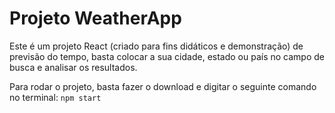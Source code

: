 <h1>Projeto WeatherApp</h1>
Este é um projeto React (criado para fins didáticos e demonstração) de previsão do tempo, basta colocar a sua cidade, estado ou país no campo de busca e analisar os resultados.

Para rodar o projeto, basta fazer o download e digitar o seguinte comando no terminal:
<code>npm start</code>

